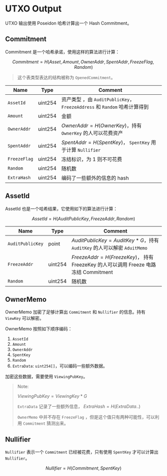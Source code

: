 # UTXO Output

UTXO 输出使用 Poseidon 哈希计算出一个 Hash Commitment。

## Commitment

Commitment 是一个哈希承诺，使用这样的算法进行计算：

$$
Commitment = H(Asset, Amount, OwnerAddr, SpentAddr, FreezeFlag, Random)
$$

> 这个表类型表达的结构被称为 `OpenedCommitment`。

| Name         | Type    | Comment                                                                  |
| ------------ | ------- | ------------------------------------------------------------------------ |
| `AssetId`    | uint254 | 资产类型 ，由 `AuditPublicKey`，`FreezeAddress` 和 `Random` 哈希计算得到 |
| `Amount`     | uint254 | 金额                                                                     |
| `OwnerAddr`  | uint254 | $OwnerAddr = H(OwnerKey)$，持有 `OwnerKey` 的人可以花费资产              |
| `SpentAddr`  | uint254 | $SpentAddr = H(SpentKey)$， `SpentKey` 用于计算 `Nullifier`              |
| `FreezeFlag` | uint254 | 冻结标识，为 1 则不可花费                                                |
| `Random`     | uint254 | 随机数                                                                   |
| `ExtraHash`  | uint254 | 编码了一些额外的信息的 hash                                              |

## AssetId

AssetId 也是一个哈希结果，它使用如下的算法进行计算：

$$
AssetId = H(AuditPublicKey, FreezeAddr, Random)
$$

| Name             | Type    | Comment                                                                              |
| ---------------- | ------- | ------------------------------------------------------------------------------------ |
| `AuditPublicKey` | point   | $AuditPublicKey = AuditKey * G$，持有 `AuditKey` 的人可以解密 `AduitMemo`            |
| `FreezeAddr`     | uint254 | $FreezeAddr = H(FreezeKey)$， 持有 FreezeKey 的人可以调用 Freeze 电路冻结 Commitment |
| `Random`         | uint254 | 随机数                                                                               |

## OwnerMemo

OwnerMemo 加密了足够计算出 `Commitment` 和 `Nullifier` 的信息。持有 `ViewKey` 可以解密。

OwnerMemo 按照如下顺序编码：

1. `AssetId`
2. `Amount`
3. `OwnerAddr`
4. `SpentKey`
5. `Random`
6. `ExtraData`: `uint254[]`，可以编码一些额外数据。

加密这些数据，需要使用 `ViewingPubKey`。

> Note:
>
> $ViewingPubKey=ViewingKey * G$
>
> `ExtraData` 记录了一些额外信息， $ExtraHash = H(ExtraData..)$
>
> `OwnerMemo` 中并不存在 `FreezeFlag` ，但是这个值只有两种可能性，可以利用 `Commitment` 猜测出来。

## Nullifier

`Nullifier` 表示一个 `Commitment` 已经被花费，只有使用 `SpentKey` 才可以计算出 `Nullifier`。

$$
Nullifier = H(Commitment, SpentKey)
$$
